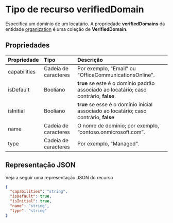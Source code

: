 # <a name="verifieddomain-resource-type"></a>Tipo de recurso verifiedDomain

Especifica um domínio de um locatário. A propriedade **verifiedDomains** da entidade [organization](organization.md) é uma coleção de **VerifiedDomain**.


## <a name="properties"></a>Propriedades
| Propriedade     | Tipo   |Descrição|
|:---------------|:--------|:----------|
|capabilities|Cadeia de caracteres|Por exemplo, "Email" ou "OfficeCommunicationsOnline".|
|isDefault|Booliano|                **true** se este é o domínio padrão associado ao locatário; caso contrário, **false**.            |
|isInitial|Booliano|**true** se esse é o domínio inicial associado ao locatário; caso contrário, **false**|
|name|Cadeia de caracteres|O nome de domínio; por exemplo, “contoso.onmicrosoft.com”.|
|type|Cadeia de caracteres|Por exemplo, "Managed".|

## <a name="json-representation"></a>Representação JSON

Veja a seguir uma representação JSON do recurso

<!-- {
  "blockType": "resource",
  "optionalProperties": [

  ],
  "@odata.type": "microsoft.graph.verifieddomain"
}-->

```json
{
  "capabilities": "string",
  "isDefault": true,
  "isInitial": true,
  "name": "string",
  "type": "string"
}

```

<!-- uuid: 8fcb5dbc-d5aa-4681-8e31-b001d5168d79
2015-10-25 14:57:30 UTC -->
<!-- {
  "type": "#page.annotation",
  "description": "verifiedDomain resource",
  "keywords": "",
  "section": "documentation",
  "tocPath": ""
}-->
